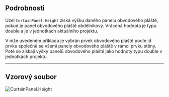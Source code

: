 ## Podrobnosti
Uzel `CurtainPanel.Height` získá výšku daného panelu obvodového pláště, pokud je panel obvodového pláště obdélníkový. Vrácená hodnota je typu double a je v jednotkách aktuálního projektu.

V níže uvedeném příkladu je vybrán prvek obvodového pláště podle id prvku společně se všemi panely obvodového pláště v rámci prvku stěny. Poté se získají výšky panelů obvodového pláště jako hodnoty typu double v jednotkách projektu.
___
## Vzorový soubor

![CurtainPanel.Height](./Revit.Elements.CurtainPanel.Height_img.jpg)
